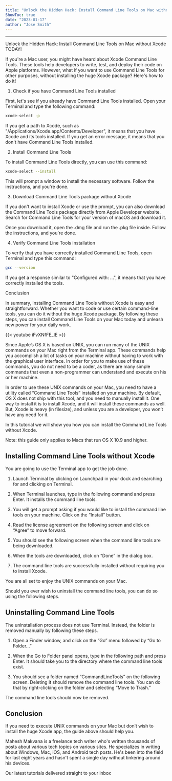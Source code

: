 ```yaml
---
title: "Unlock the Hidden Hack: Install Command Line Tools on Mac without Xcode TODAY!"
ShowToc: true 
date: "2023-01-17"
author: "Jose Smith"
---
```

*****
Unlock the Hidden Hack: Install Command Line Tools on Mac without Xcode TODAY!

If you're a Mac user, you might have heard about Xcode Command Line Tools. These tools help developers to write, test, and deploy their code on Apple platforms. However, what if you want to use Command Line Tools for other purposes, without installing the huge Xcode package? Here's how to do it!

1. Check if you have Command Line Tools installed

First, let's see if you already have Command Line Tools installed. Open your Terminal and type the following command:

```sh
xcode-select -p
```

If you get a path to Xcode, such as "/Applications/Xcode.app/Contents/Developer", it means that you have Xcode and its tools installed. If you get an error message, it means that you don't have Command Line Tools installed.

2. Install Command Line Tools

To install Command Line Tools directly, you can use this command:

```sh
xcode-select --install
```

This will prompt a window to install the necessary software. Follow the instructions, and you're done.

3. Download Command Line Tools package without Xcode

If you don't want to install Xcode or use the prompt, you can also download the Command Line Tools package directly from Apple Developer website. Search for Command Line Tools for your version of macOS and download it.

Once you download it, open the .dmg file and run the .pkg file inside. Follow the instructions, and you're done.

4. Verify Command Line Tools installation

To verify that you have correctly installed Command Line Tools, open Terminal and type this command:

```sh
gcc --version
```

If you get a response similar to "Configured with: …", it means that you have correctly installed the tools.

Conclusion

In summary, installing Command Line Tools without Xcode is easy and straightforward. Whether you want to code or use certain command-line tools, you can do it without the huge Xcode package. By following these steps, you can install Command Line Tools on your Mac today and unleash new power for your daily work.

{{< youtube iFvXNfFE_IE >}} 



Since Apple’s OS X is based on UNIX, you can run many of the UNIX commands on your Mac right from the Terminal app. These commands help you accomplish a lot of tasks on your machine without having to work with the graphical user interface. In order for you to make use of these commands, you do not need to be a coder, as there are many simple commands that even a non-programmer can understand and execute on his or her machine.
 
In order to use these UNIX commands on your Mac, you need to have a utility called “Command Line Tools” installed on your machine. By default, OS X does not ship with this tool, and you need to manually install it. One way to install it is to install Xcode, and it will install these commands as well. But, Xcode is heavy (in filesize), and unless you are a developer, you won’t have any need for it.
 
In this tutorial we will show you how you can install the Command Line Tools without Xcode.
 
Note: this guide only applies to Macs that run OS X 10.9 and higher.
 
## Installing Command Line Tools without Xcode
 
You are going to use the Terminal app to get the job done.
 
1. Launch Terminal by clicking on Launchpad in your dock and searching for and clicking on Terminal.
 

 
2. When Terminal launches, type in the following command and press Enter. It installs the command line tools.
 
3. You will get a prompt asking if you would like to install the command line tools on your machine. Click on the “Install” button.
 
4. Read the license agreement on the following screen and click on “Agree” to move forward.
 
5. You should see the following screen when the command line tools are being downloaded.
 
6. When the tools are downloaded, click on “Done” in the dialog box.
 
7. The command line tools are successfully installed without requiring you to install Xcode.
 
You are all set to enjoy the UNIX commands on your Mac.
 
Should you ever wish to uninstall the command line tools, you can do so using the following steps.
 
## Uninstalling Command Line Tools
 
The uninstallation process does not use Terminal. Instead, the folder is removed manually by following these steps.
 
1. Open a Finder window, and click on the “Go” menu followed by “Go to Folder…”
 
2. When the Go to Folder panel opens, type in the following path and press Enter. It should take you to the directory where the command line tools exist.
 
3. You should see a folder named “CommandLineTools” on the following screen. Deleting it should remove the command line tools. You can do that by right-clicking on the folder and selecting “Move to Trash.”
 
The command line tools should now be removed.
 
## Conclusion
 
If you need to execute UNIX commands on your Mac but don’t wish to install the huge Xcode app, the guide above should help you.
 
Mahesh Makvana is a freelance tech writer who's written thousands of posts about various tech topics on various sites. He specializes in writing about Windows, Mac, iOS, and Android tech posts. He's been into the field for last eight years and hasn't spent a single day without tinkering around his devices.
 
Our latest tutorials delivered straight to your inbox




